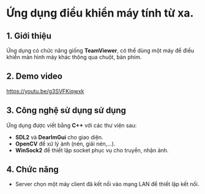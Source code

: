 # Ứng dụng điều khiển máy tính từ xa.
## 1. Giới thiệu
Ứng dụng có chức năng giống **TeamViewer**, có thể dùng một máy để điều khiển màn hình máy khác thông qua chuột, bàn phím.
## 2. Demo video
https://youtu.be/g3SVFKiqwxk
## 3. Công nghệ sử dụng sử dụng
Ứng dụng được viết bằng **C++** với các thư viện sau:
- **SDL2** và **DearImGui** cho giao diện.
- **OpenCV** để xử lý ảnh (nén, giải nén,...).
- **WinSock2** để thiết lập socket phục vụ cho truyền, nhận ảnh.
## 4. Chức năng
- Server chọn một máy client đã kết nối vào mạng LAN để thiết lập kết nối.
